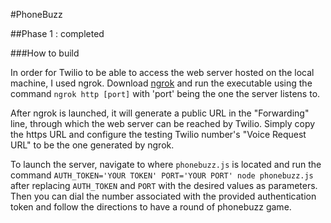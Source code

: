 #PhoneBuzz

##Phase 1 : completed

###How to build

In order for Twilio to be able to access the web server hosted on the local machine, I used ngrok. Download [ngrok](https://ngrok.com) and run the executable using the command `ngrok http [port]` with 'port' being the one the server listens to.

After ngrok is launched, it will generate a public URL in the "Forwarding" line, through which the web server can be reached by Twilio. Simply copy the https URL and configure the testing Twilio number's "Voice Request URL" to be the one generated by ngrok.

To launch the server, navigate to where `phonebuzz.js` is located and run the command `AUTH_TOKEN='YOUR TOKEN' PORT='YOUR PORT' node phonebuzz.js` after replacing `AUTH_TOKEN` and `PORT` with the desired values as parameters. Then you can dial the number associated with the provided authentication token and follow the directions to have a round of phonebuzz game. 